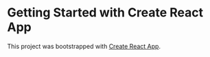 # Getting Started with Create React App
This project was bootstrapped with [Create React App](https://github.com/facebook/create-react-app).






